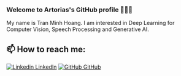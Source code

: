 ### Welcome to Artorias's GitHub profile 👋👋👋
My name is Tran Minh Hoang. I am interested in Deep Learning for Computer Vision, Speech Processing and Generative AI.<br>
## 📫 How to reach me: 

[![Linkedin](https://i.stack.imgur.com/gVE0j.png) LinkedIn](https://www.linkedin.com/in/artorias3101/) [![GitHub](https://i.stack.imgur.com/tskMh.png) GitHub](https://github.com/chnk58hoang)

